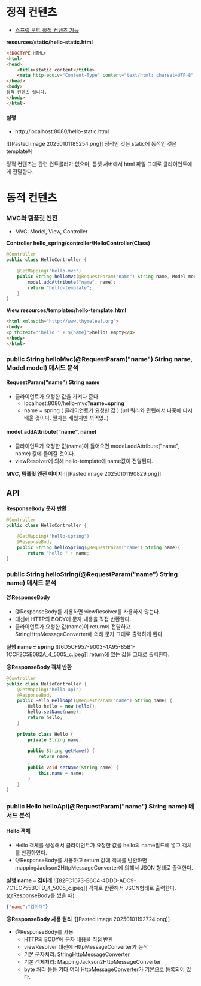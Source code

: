 # 정적 컨텐츠
- [스프링 부트 정적 컨텐츠 기능](https://docs.spring.io/spring-boot/docs/2.3.1.RELEASE/reference/html/spring-boot-features.html#boot-features-spring-mvc-static-content)

**resources/static/hello-static.html**
~~~ html
<!DOCTYPE HTML>  
<html>  
<head>  
    <title>static content</title>  
    <meta http-equiv="Content-Type" content="text/html; charset=UTF-8" />  
</head>  
<body>  
정적 컨텐츠 입니다.  
</body>  
</html>
~~~

#### 실행
- http://localhost:8080/hello-static.html


![[Pasted image 20250101185254.png]]
정적인 것은 static에
동적인 것은 template에

정적 컨텐츠는 관련 컨트롤러가 없으며, 톰켓 서버에서 html 파일 그대로 클라이언트에게 전달한다.

# 동적 컨텐츠

### MVC와 템플릿 엔진
- MVC: Model, View, Controller

**Controller**
**hello_spring/controller/HelloController(Class)**
~~~ java
@Controller  
public class HelloController {  
  
    @GetMapping("hello-mvc")  
    public String helloMvc(@RequestParam("name") String name, Model model) {  
        model.addAttribute("name", name);  
        return "hello-template";  
    }
}
~~~

**View**
**resources/templates/hello-template.html**
~~~ html
<html xmlns:th="http://www.thymeleaf.org">  
<body>  
<p th:text="'hello ' + ${name}">hello! empty</p>  
</body>  
</html>
~~~

### public String helloMvc(@RequestParam("name") String name, Model model) 메서드 분석

#### RequestParam("name") String name
- 클라이언트가 요청한 값을 가져다 준다.
	- localhost:8080/hello-mvc?**name=spring**
	- name = spring ( 클라이언트가 요청한 값 )
		(url 쿼리와 관련해서 나중에 다시 배울 것이다. 필자는 배웠지만 까먹었..)

#### model.addAttribute("name", name)
- 클라이언트가 요청한 값(name)이 들어오면 model.addAttribute("name", name) 값에 들어갈 것이다.
- viewResolver에 의해 hello-template에 name값이 전달된다.

**MVC, 템플릿 엔진 이미지**
![[Pasted image 20250101190829.png]]

## API

**ResponseBody 문자 반환**
~~~ java
@Controller  
public class HelloController {  
  
	@GetMapping("hello-spring")  
	@ResponseBody  
	public String helloSpring(@RequestParam("name") String name){  
		return "hello " + name;  
}
~~~

### public String helloString(@RequestParam("name") String name) 메서드 분석

#### @ResponseBody
- @ResponseBody를 사용하면 viewResolver를 사용하지 않는다.
- 대신에 HTTP의 BODY에 문자 내용을 직접 반환한다.
- 클라이언트가 요청한 값(name)이 return에 전달하고 StringHttpMessageConverter에 의해 문자 그대로 출력하게 된다.

**실행**
**name = spring**
![[6D5CF957-9003-4A95-85B1-1CCF2C5B082A_4_5005_c.jpeg]]
return에 있는 값을 그대로 출력한다.

**@ResponseBody 객체 반환**
~~~ java
@Controller
public class HelloController {
	@GetMapping("hello-api")  
    @ResponseBody  
    public Hello HelloApi(@RequestParam("name") String name) {  
        Hello hello = new Hello();  
        hello.setName(name);  
        return hello;  
    } 
	 
    private class Hello {  
        private String name;  
  
        public String getName() {  
            return name;  
        }  
        public void setName(String name) {  
            this.name = name;  
        }
	}
}
~~~

### public Hello helloApi(@RequestParam("name") String name)       메서드 분석

#### Hello 객체
- Hello 객체를 생성해서 클라이언트가 요청한 값을 hello의 name필드에 넣고 객체를 반환하였다.
- @ResponseBody를 사용하고 return 값에 객체를 반환하면 mappingJackson2HttpMessageConverter에 의해서 JSON 형태로 출력한다.

**실행**
**name = 김미래** 
![[82FC1673-B6C4-4DDD-ADC9-7C1EC755BCFD_4_5005_c.jpeg]]
객체로 반환해서 JSON형태로 출력한다. (@ResponseBody를 썼을 때)
~~~ json
{"name":"김미래"}
~~~

**@ResponseBody 사용 원리**
![[Pasted image 20250101192724.png]]
- @ResponseBody를 사용
	- HTTP의 BODY에 문자 내용을 직접 반환
	- viewResolver 대신에 HttpMessageConverter가 동작
	- 기본 문자처리: StringHttpMessageConverter
	- 기본 객체처리: MappingJackson2HttpMessageConverter
	- byte 처리 등등 기타 여러 HttpMessageConverter가 기본으로 등록되어 있다.